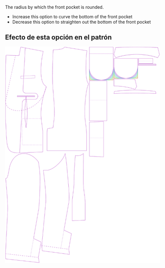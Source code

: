 The radius by which the front pocket is rounded.

-   Increase this option to curve the bottom of the front pocket
-   Decrease this option to straighten out the bottom of the front pocket

## Efecto de esta opción en el patrón

![This image shows the effect of this option by superimposing several variants that have a different value for this option](jaeger_frontpocketradius_sample.svg "Effect of this option on the pattern")
